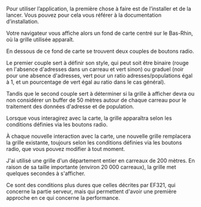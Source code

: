 Pour utiliser l’application, la première chose à faire est de l’installer et de la lancer.
Vous pouvez pour cela vous référer à la documentation d’installation.

Votre navigateur vous affiche alors un fond de carte centré sur le Bas-Rhin, où la grille utilisée apparaît.

En dessous de ce fond de carte se trouvent deux couples de boutons radio.

Le premier couple sert à définir son style, qui peut soit être binaire (rouge en l'absence d'adresses dans un carreau et vert sinon) ou graduel (noir pour une absence d'adresses, vert pour un ratio adresses/populations égal à 1, et un pourcentage de vert égal au ratio dans le cas général).

Tandis que le second couple sert à déterminer si la grille à afficher devra ou non considérer un buffer de 50 mètres autour de chaque carreau pour le traitement des données d'adresse et de population.

Lorsque vous interagirez avec la carte, la grille apparaîtra selon les conditions définies via les boutons radio.

À chaque nouvelle interaction avec la carte, une nouvelle grille remplacera la grille existante, toujours selon les conditions définies via les boutons radio, que vous pouvez modifier à tout moment.

J'ai utilisé une grille d'un département entier en carreaux de 200 mètres. En raison de sa taille importante (environ 20 000 carreaux), la grille met quelques secondes à s'afficher.

Ce sont des conditions plus dures que celles décrites par EF321, qui concerne la partie serveur, mais qui permettent d'avoir une première approche en ce qui concerne la performance.

